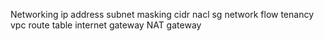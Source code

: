 Networking
ip address
subnet masking
cidr
nacl
sg
network flow
tenancy
vpc
route table
internet gateway
NAT gateway
